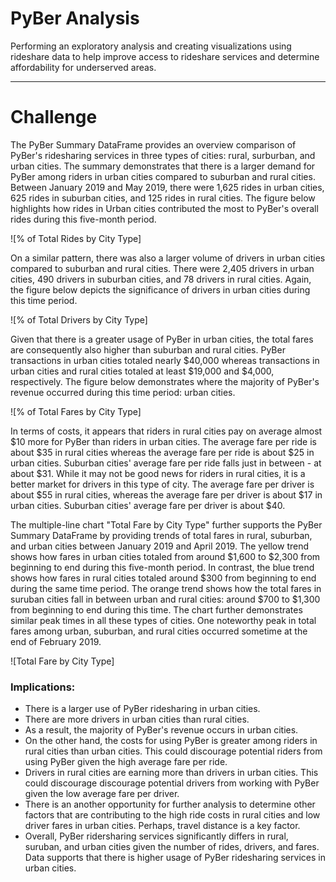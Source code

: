# PyBer Analysis
Performing an exploratory analysis and creating visualizations using rideshare data to help improve access to rideshare services and determine affordability for underserved areas.

---

# Challenge
The PyBer Summary DataFrame provides an overview comparison of PyBer's ridesharing services in three types of cities: rural, surburban, and urban cities. The summary demonstrates that there is a larger demand for PyBer among riders in urban cities compared to suburban and rural cities. Between January 2019 and May 2019, there were 1,625 rides in urban cities, 625 rides in suburban cities, and 125 rides in rural cities. The figure below highlights how rides in Urban cities contributed the most to PyBer's overall rides during this five-month period.

![% of Total Rides by City Type]
 


On a similar pattern, there was also a larger volume of drivers in urban cities compared to suburban and rural cities. There were 2,405 drivers in urban cities, 490 drivers in suburban cities, and 78 drivers in rural cities. Again, the figure below depicts the significance of drivers in urban cities during this time period.

![% of Total Drivers by City Type]
 


Given that there is a greater usage of PyBer in urban cities, the total fares are consequently also higher than suburban and rural cities. PyBer transactions in urban cities totaled nearly $40,000 whereas transactions in urban cities and rural cities totaled at least $19,000 and $4,000, respectively. The figure below demonstrates where the majority of PyBer's revenue occurred during this time period: urban cities.

![% of Total Fares by City Type]
 


In terms of costs, it appears that riders in rural cities pay on average almost $10 more for PyBer than riders in urban cities. The average fare per ride is about $35 in rural cities whereas the average fare per ride is about $25 in urban cities. Suburban cities' average fare per ride falls just in between - at about $31. While it may not be good news for riders in rural cities, it is a better market for drivers in this type of city. The average fare per driver is about $55 in rural cities, whereas the average fare per driver is about $17 in urban cities. Suburban cities' average fare per driver is about $40.



The multiple-line chart "Total Fare by City Type" further supports the PyBer Summary DataFrame by providing trends of total fares in rural, suburban, and urban cities between January 2019 and April 2019. The yellow trend shows how fares in urban cities totaled from around $1,600 to $2,300 from beginning to end during this five-month period. In contrast, the blue trend shows how fares in rural cities totaled around $300 from beginning to end during the same time period. The orange trend shows how the total fares in suruban cities fall in between urban and rural cities: around $700 to $1,300 from beginning to end during this time. The chart further demonstrates similar peak times in all these types of cities. One noteworthy peak in total fares among urban, suburban, and rural cities occurred sometime at the end of February 2019.

![Total Fare by City Type]
 


### Implications:
* There is a larger use of PyBer ridesharing in urban cities.
* There are more drivers in urban cities than rural cities.
* As a result, the majority of PyBer's revenue occurs in urban cities.
* On the other hand, the costs for using PyBer is greater among riders in rural cities than urban cities. This could discourage potential riders from using PyBer given the high average fare per ride. 
* Drivers in rural cities are earning more than drivers in urban cities. This could discourage discourage potential drivers from working with PyBer given the low average fare per driver.
* There is an another opportunity for further analysis to determine other factors that are contributing to the high ride costs in rural cities and low driver fares in urban cities. Perhaps, travel distance is a key factor.
* Overall, PyBer ridersharing services significantly differs in rural, suruban, and urban cities given the number of rides, drivers, and fares. Data supports that there is higher usage of PyBer ridesharing services in urban cities.
